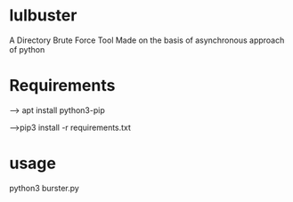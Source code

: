 # lulbuster
A Directory Brute Force Tool Made on the basis of asynchronous approach of python

# Requirements
--> apt install python3-pip


-->pip3 install -r requirements.txt


usage
=====

python3 burster.py
